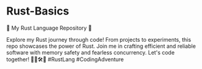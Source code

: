 # Rust-Basics
🦀 My Rust Language Repository 🚀

Explore my Rust journey through code! From projects to experiments, this repo showcases the power of Rust. Join me in crafting efficient and reliable software with memory safety and fearless concurrency. Let's code together! 👨‍💻🛠️🚧 #RustLang #CodingAdventure
